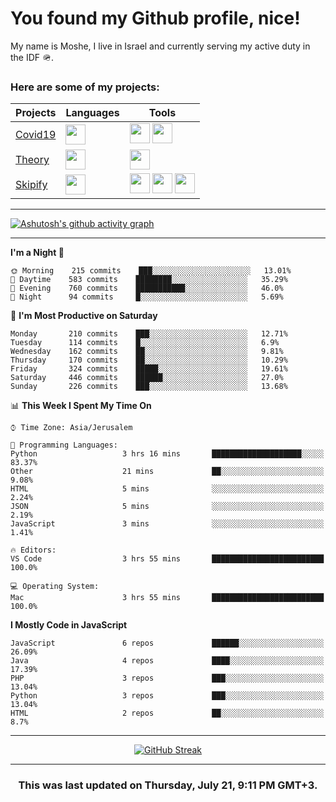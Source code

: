 <h1>You found my Github profile, nice!</h1>
<p>
    My name is Moshe, I live in Israel and currently serving my active duty in the IDF 🪖.
</p>

<h3>Here are some of my projects:</h3>

| Projects                                          | Languages                                                                                   | Tools                                                                                                                                                                                                                                                                       |
| ------------------------------------------------- | ------------------------------------------------------------------------------------------- | --------------------------------------------------------------------------------------------------------------------------------------------------------------------------------------------------------------------------------------------------------------------------- |
| [Covid19](https://github.com/jewishmoses/covid19) | <img height="32" width="32" src="https://unpkg.com/simple-icons@v6/icons/php.svg" />        | <img height="32" width="32" src="https://unpkg.com/simple-icons@v6/icons/laravel.svg" /> <img height="32" width="32" src="https://unpkg.com/simple-icons@v6/icons/livewire.svg" />                                                                                          |
| [Theory](https://github.com/jewishmoses/theory)   | <img height="32" width="32" src="https://unpkg.com/simple-icons@v6/icons/python.svg" />     | <img height="32" width="32" src="https://unpkg.com/simple-icons@v6/icons/django.svg" />                                                                                                                                                                                     |
| [Skipify](https://github.com/jewishmoses/skipify) | <img height="32" width="32" src="https://unpkg.com/simple-icons@v6/icons/javascript.svg" /> | <img height="32" width="32" src="https://unpkg.com/simple-icons@v6/icons/sqlite.svg" /> <img height="32" width="32" src="https://unpkg.com/simple-icons@v6/icons/sequelize.svg" /> <img height="32" width="32" src="https://unpkg.com/simple-icons@v6/icons/express.svg" /> |

<hr />

[![Ashutosh's github activity graph](https://activity-graph.herokuapp.com/graph?username=jewishmoses&theme=github&bg_color=fff&line=216e39&color=000&point=000)](https://github.com/jewishmoses/github-readme-activity-graph)

<hr />

<!--START_SECTION:waka-->
**I'm a Night 🦉** 

```text
🌞 Morning    215 commits    ███░░░░░░░░░░░░░░░░░░░░░░   13.01% 
🌆 Daytime    583 commits    ████████░░░░░░░░░░░░░░░░░   35.29% 
🌃 Evening    760 commits    ███████████░░░░░░░░░░░░░░   46.0% 
🌙 Night      94 commits     █░░░░░░░░░░░░░░░░░░░░░░░░   5.69%

```
📅 **I'm Most Productive on Saturday** 

```text
Monday       210 commits    ███░░░░░░░░░░░░░░░░░░░░░░   12.71% 
Tuesday      114 commits    █░░░░░░░░░░░░░░░░░░░░░░░░   6.9% 
Wednesday    162 commits    ██░░░░░░░░░░░░░░░░░░░░░░░   9.81% 
Thursday     170 commits    ██░░░░░░░░░░░░░░░░░░░░░░░   10.29% 
Friday       324 commits    █████░░░░░░░░░░░░░░░░░░░░   19.61% 
Saturday     446 commits    ██████░░░░░░░░░░░░░░░░░░░   27.0% 
Sunday       226 commits    ███░░░░░░░░░░░░░░░░░░░░░░   13.68%

```


📊 **This Week I Spent My Time On** 

```text
⌚︎ Time Zone: Asia/Jerusalem

💬 Programming Languages: 
Python                   3 hrs 16 mins       ████████████████████░░░░░   83.37% 
Other                    21 mins             ██░░░░░░░░░░░░░░░░░░░░░░░   9.08% 
HTML                     5 mins              ░░░░░░░░░░░░░░░░░░░░░░░░░   2.24% 
JSON                     5 mins              ░░░░░░░░░░░░░░░░░░░░░░░░░   2.19% 
JavaScript               3 mins              ░░░░░░░░░░░░░░░░░░░░░░░░░   1.41%

🔥 Editors: 
VS Code                  3 hrs 55 mins       █████████████████████████   100.0%

💻 Operating System: 
Mac                      3 hrs 55 mins       █████████████████████████   100.0%

```

**I Mostly Code in JavaScript** 

```text
JavaScript               6 repos             ██████░░░░░░░░░░░░░░░░░░░   26.09% 
Java                     4 repos             ████░░░░░░░░░░░░░░░░░░░░░   17.39% 
PHP                      3 repos             ███░░░░░░░░░░░░░░░░░░░░░░   13.04% 
Python                   3 repos             ███░░░░░░░░░░░░░░░░░░░░░░   13.04% 
HTML                     2 repos             ██░░░░░░░░░░░░░░░░░░░░░░░   8.7%

```



<!--END_SECTION:waka-->

<hr />

<div align="center">

[![GitHub Streak](https://github-readme-streak-stats.herokuapp.com?user=jewishmoses&date_format=M%20j%5B%2C%20Y%5D)](https://git.io/streak-stats)

</div>

<hr/>

<div align="center">
    <h3>This was last updated on Thursday, July 21, 9:11 PM GMT+3.</h3>
</div>
